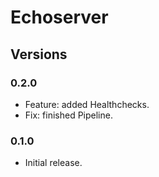 # Echoserver

## Versions

### 0.2.0

  * Feature: added Healthchecks.
  * Fix: finished Pipeline.

### 0.1.0

  * Initial release.
